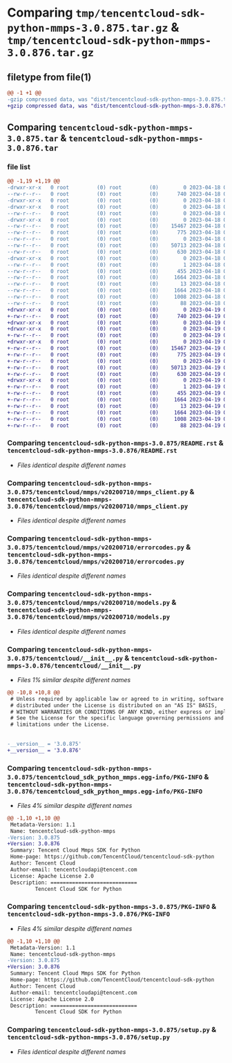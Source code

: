 # Comparing `tmp/tencentcloud-sdk-python-mmps-3.0.875.tar.gz` & `tmp/tencentcloud-sdk-python-mmps-3.0.876.tar.gz`

## filetype from file(1)

```diff
@@ -1 +1 @@
-gzip compressed data, was "dist/tencentcloud-sdk-python-mmps-3.0.875.tar", last modified: Tue Apr 18 00:46:10 2023, max compression
+gzip compressed data, was "dist/tencentcloud-sdk-python-mmps-3.0.876.tar", last modified: Wed Apr 19 00:32:04 2023, max compression
```

## Comparing `tencentcloud-sdk-python-mmps-3.0.875.tar` & `tencentcloud-sdk-python-mmps-3.0.876.tar`

### file list

```diff
@@ -1,19 +1,19 @@
-drwxr-xr-x   0 root         (0) root         (0)        0 2023-04-18 00:46:10.000000 tencentcloud-sdk-python-mmps-3.0.875/
--rw-r--r--   0 root         (0) root         (0)      740 2023-04-18 00:46:10.000000 tencentcloud-sdk-python-mmps-3.0.875/README.rst
-drwxr-xr-x   0 root         (0) root         (0)        0 2023-04-18 00:46:10.000000 tencentcloud-sdk-python-mmps-3.0.875/tencentcloud/
-drwxr-xr-x   0 root         (0) root         (0)        0 2023-04-18 00:46:10.000000 tencentcloud-sdk-python-mmps-3.0.875/tencentcloud/mmps/
--rw-r--r--   0 root         (0) root         (0)        0 2023-04-18 00:46:10.000000 tencentcloud-sdk-python-mmps-3.0.875/tencentcloud/mmps/__init__.py
-drwxr-xr-x   0 root         (0) root         (0)        0 2023-04-18 00:46:10.000000 tencentcloud-sdk-python-mmps-3.0.875/tencentcloud/mmps/v20200710/
--rw-r--r--   0 root         (0) root         (0)    15467 2023-04-18 00:46:10.000000 tencentcloud-sdk-python-mmps-3.0.875/tencentcloud/mmps/v20200710/mmps_client.py
--rw-r--r--   0 root         (0) root         (0)      775 2023-04-18 00:46:10.000000 tencentcloud-sdk-python-mmps-3.0.875/tencentcloud/mmps/v20200710/errorcodes.py
--rw-r--r--   0 root         (0) root         (0)        0 2023-04-18 00:46:10.000000 tencentcloud-sdk-python-mmps-3.0.875/tencentcloud/mmps/v20200710/__init__.py
--rw-r--r--   0 root         (0) root         (0)    50713 2023-04-18 00:46:10.000000 tencentcloud-sdk-python-mmps-3.0.875/tencentcloud/mmps/v20200710/models.py
--rw-r--r--   0 root         (0) root         (0)      630 2023-04-18 00:46:10.000000 tencentcloud-sdk-python-mmps-3.0.875/tencentcloud/__init__.py
-drwxr-xr-x   0 root         (0) root         (0)        0 2023-04-18 00:46:10.000000 tencentcloud-sdk-python-mmps-3.0.875/tencentcloud_sdk_python_mmps.egg-info/
--rw-r--r--   0 root         (0) root         (0)        1 2023-04-18 00:46:10.000000 tencentcloud-sdk-python-mmps-3.0.875/tencentcloud_sdk_python_mmps.egg-info/dependency_links.txt
--rw-r--r--   0 root         (0) root         (0)      455 2023-04-18 00:46:10.000000 tencentcloud-sdk-python-mmps-3.0.875/tencentcloud_sdk_python_mmps.egg-info/SOURCES.txt
--rw-r--r--   0 root         (0) root         (0)     1664 2023-04-18 00:46:10.000000 tencentcloud-sdk-python-mmps-3.0.875/tencentcloud_sdk_python_mmps.egg-info/PKG-INFO
--rw-r--r--   0 root         (0) root         (0)       13 2023-04-18 00:46:10.000000 tencentcloud-sdk-python-mmps-3.0.875/tencentcloud_sdk_python_mmps.egg-info/top_level.txt
--rw-r--r--   0 root         (0) root         (0)     1664 2023-04-18 00:46:10.000000 tencentcloud-sdk-python-mmps-3.0.875/PKG-INFO
--rw-r--r--   0 root         (0) root         (0)     1008 2023-04-18 00:46:10.000000 tencentcloud-sdk-python-mmps-3.0.875/setup.py
--rw-r--r--   0 root         (0) root         (0)       88 2023-04-18 00:46:10.000000 tencentcloud-sdk-python-mmps-3.0.875/setup.cfg
+drwxr-xr-x   0 root         (0) root         (0)        0 2023-04-19 00:32:04.000000 tencentcloud-sdk-python-mmps-3.0.876/
+-rw-r--r--   0 root         (0) root         (0)      740 2023-04-19 00:32:04.000000 tencentcloud-sdk-python-mmps-3.0.876/README.rst
+drwxr-xr-x   0 root         (0) root         (0)        0 2023-04-19 00:32:04.000000 tencentcloud-sdk-python-mmps-3.0.876/tencentcloud/
+drwxr-xr-x   0 root         (0) root         (0)        0 2023-04-19 00:32:04.000000 tencentcloud-sdk-python-mmps-3.0.876/tencentcloud/mmps/
+-rw-r--r--   0 root         (0) root         (0)        0 2023-04-19 00:32:04.000000 tencentcloud-sdk-python-mmps-3.0.876/tencentcloud/mmps/__init__.py
+drwxr-xr-x   0 root         (0) root         (0)        0 2023-04-19 00:32:04.000000 tencentcloud-sdk-python-mmps-3.0.876/tencentcloud/mmps/v20200710/
+-rw-r--r--   0 root         (0) root         (0)    15467 2023-04-19 00:32:04.000000 tencentcloud-sdk-python-mmps-3.0.876/tencentcloud/mmps/v20200710/mmps_client.py
+-rw-r--r--   0 root         (0) root         (0)      775 2023-04-19 00:32:04.000000 tencentcloud-sdk-python-mmps-3.0.876/tencentcloud/mmps/v20200710/errorcodes.py
+-rw-r--r--   0 root         (0) root         (0)        0 2023-04-19 00:32:04.000000 tencentcloud-sdk-python-mmps-3.0.876/tencentcloud/mmps/v20200710/__init__.py
+-rw-r--r--   0 root         (0) root         (0)    50713 2023-04-19 00:32:04.000000 tencentcloud-sdk-python-mmps-3.0.876/tencentcloud/mmps/v20200710/models.py
+-rw-r--r--   0 root         (0) root         (0)      630 2023-04-19 00:32:04.000000 tencentcloud-sdk-python-mmps-3.0.876/tencentcloud/__init__.py
+drwxr-xr-x   0 root         (0) root         (0)        0 2023-04-19 00:32:04.000000 tencentcloud-sdk-python-mmps-3.0.876/tencentcloud_sdk_python_mmps.egg-info/
+-rw-r--r--   0 root         (0) root         (0)        1 2023-04-19 00:32:04.000000 tencentcloud-sdk-python-mmps-3.0.876/tencentcloud_sdk_python_mmps.egg-info/dependency_links.txt
+-rw-r--r--   0 root         (0) root         (0)      455 2023-04-19 00:32:04.000000 tencentcloud-sdk-python-mmps-3.0.876/tencentcloud_sdk_python_mmps.egg-info/SOURCES.txt
+-rw-r--r--   0 root         (0) root         (0)     1664 2023-04-19 00:32:04.000000 tencentcloud-sdk-python-mmps-3.0.876/tencentcloud_sdk_python_mmps.egg-info/PKG-INFO
+-rw-r--r--   0 root         (0) root         (0)       13 2023-04-19 00:32:04.000000 tencentcloud-sdk-python-mmps-3.0.876/tencentcloud_sdk_python_mmps.egg-info/top_level.txt
+-rw-r--r--   0 root         (0) root         (0)     1664 2023-04-19 00:32:04.000000 tencentcloud-sdk-python-mmps-3.0.876/PKG-INFO
+-rw-r--r--   0 root         (0) root         (0)     1008 2023-04-19 00:32:04.000000 tencentcloud-sdk-python-mmps-3.0.876/setup.py
+-rw-r--r--   0 root         (0) root         (0)       88 2023-04-19 00:32:04.000000 tencentcloud-sdk-python-mmps-3.0.876/setup.cfg
```

### Comparing `tencentcloud-sdk-python-mmps-3.0.875/README.rst` & `tencentcloud-sdk-python-mmps-3.0.876/README.rst`

 * *Files identical despite different names*

### Comparing `tencentcloud-sdk-python-mmps-3.0.875/tencentcloud/mmps/v20200710/mmps_client.py` & `tencentcloud-sdk-python-mmps-3.0.876/tencentcloud/mmps/v20200710/mmps_client.py`

 * *Files identical despite different names*

### Comparing `tencentcloud-sdk-python-mmps-3.0.875/tencentcloud/mmps/v20200710/errorcodes.py` & `tencentcloud-sdk-python-mmps-3.0.876/tencentcloud/mmps/v20200710/errorcodes.py`

 * *Files identical despite different names*

### Comparing `tencentcloud-sdk-python-mmps-3.0.875/tencentcloud/mmps/v20200710/models.py` & `tencentcloud-sdk-python-mmps-3.0.876/tencentcloud/mmps/v20200710/models.py`

 * *Files identical despite different names*

### Comparing `tencentcloud-sdk-python-mmps-3.0.875/tencentcloud/__init__.py` & `tencentcloud-sdk-python-mmps-3.0.876/tencentcloud/__init__.py`

 * *Files 1% similar despite different names*

```diff
@@ -10,8 +10,8 @@
 # Unless required by applicable law or agreed to in writing, software
 # distributed under the License is distributed on an "AS IS" BASIS,
 # WITHOUT WARRANTIES OR CONDITIONS OF ANY KIND, either express or implied.
 # See the License for the specific language governing permissions and
 # limitations under the License.
 
 
-__version__ = '3.0.875'
+__version__ = '3.0.876'
```

### Comparing `tencentcloud-sdk-python-mmps-3.0.875/tencentcloud_sdk_python_mmps.egg-info/PKG-INFO` & `tencentcloud-sdk-python-mmps-3.0.876/tencentcloud_sdk_python_mmps.egg-info/PKG-INFO`

 * *Files 4% similar despite different names*

```diff
@@ -1,10 +1,10 @@
 Metadata-Version: 1.1
 Name: tencentcloud-sdk-python-mmps
-Version: 3.0.875
+Version: 3.0.876
 Summary: Tencent Cloud Mmps SDK for Python
 Home-page: https://github.com/TencentCloud/tencentcloud-sdk-python
 Author: Tencent Cloud
 Author-email: tencentcloudapi@tencent.com
 License: Apache License 2.0
 Description: ============================
         Tencent Cloud SDK for Python
```

### Comparing `tencentcloud-sdk-python-mmps-3.0.875/PKG-INFO` & `tencentcloud-sdk-python-mmps-3.0.876/PKG-INFO`

 * *Files 4% similar despite different names*

```diff
@@ -1,10 +1,10 @@
 Metadata-Version: 1.1
 Name: tencentcloud-sdk-python-mmps
-Version: 3.0.875
+Version: 3.0.876
 Summary: Tencent Cloud Mmps SDK for Python
 Home-page: https://github.com/TencentCloud/tencentcloud-sdk-python
 Author: Tencent Cloud
 Author-email: tencentcloudapi@tencent.com
 License: Apache License 2.0
 Description: ============================
         Tencent Cloud SDK for Python
```

### Comparing `tencentcloud-sdk-python-mmps-3.0.875/setup.py` & `tencentcloud-sdk-python-mmps-3.0.876/setup.py`

 * *Files identical despite different names*

